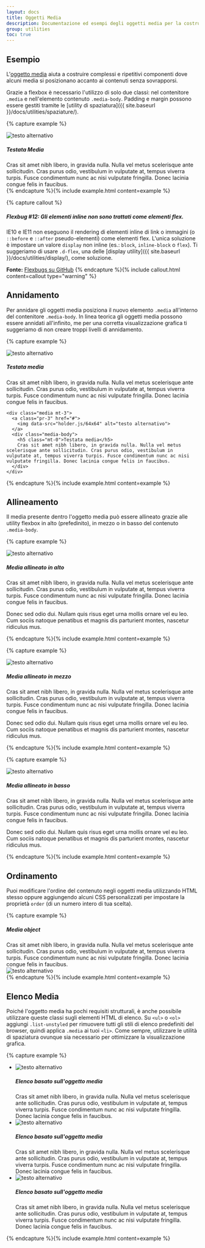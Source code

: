 ```yaml
---
layout: docs
title: Oggetti Media
description: Documentazione ed esempi degli oggetti media per la costruzione di componenti come commenti blog, tweets e similari.
group: utilities
toc: true
---
```


## Esempio

L'[oggetto media](http://www.stubbornella.org/content/2010/06/25/the-media-object-saves-hundreds-of-lines-of-code/) aiuta a costruire complessi e ripetitivi componenti dove alcuni media si posizionano accanto ai contenuti senza sovrapporsi.

Grazie a flexbox è necessario l'utilizzo di solo due classi: nel contenitore `.media` e nell'elemento contenuto `.media-body`. Padding e margin possono essere gestiti tramite le [utility di spaziatura]({{ site.baseurl }}/docs/utilities/spaziature/).

{% capture example %}
<div class="media">
  <img class="mr-3" data-src="holder.js/64x64" alt="testo alternativo">
  <div class="media-body">
    <h5 class="mt-0">Testata Media</h5>
    Cras sit amet nibh libero, in gravida nulla. Nulla vel metus scelerisque ante sollicitudin. Cras purus odio, vestibulum in vulputate at, tempus viverra turpis. Fusce condimentum nunc ac nisi vulputate fringilla. Donec lacinia congue felis in faucibus.
  </div>
</div>
{% endcapture %}{% include example.html content=example %}

{% capture callout %}
##### Flexbug #12: Gli elementi inline non sono trattati come elementi flex.

IE10 e IE11 non eseguono il rendering di elementi inline di link o immagini (o `::before` e `::after` pseudo-elementi) come elementi flex. L'unica soluzione è impostare un valore `display` non inline (es.: `block`, `inline-block` o `flex`). Ti suggeriamo di usare `.d-flex`, una delle  [display utility]({{ site.baseurl }}/docs/utilities/display/), come soluzione.

**Fonte:** [Flexbugs su GitHub](https://github.com/philipwalton/flexbugs#12-inline-elements-are-not-treated-as-flex-items)
{% endcapture %}{% include callout.html content=callout type="warning" %}

## Annidamento

Per annidare gli oggetti media posiziona il nuovo elemento `.media` all'interno del contenitore `.media-body`. In linea teorica gli oggetti media possono essere annidati all'infinito, me per una corretta visualizzazione grafica ti suggeriamo di non creare troppi livelli di annidamento.

{% capture example %}
<div class="media">
  <img class="mr-3" data-src="holder.js/64x64" alt="testo alternativo">
  <div class="media-body">
    <h5 class="mt-0">Testata media</h5>
    Cras sit amet nibh libero, in gravida nulla. Nulla vel metus scelerisque ante sollicitudin. Cras purus odio, vestibulum in vulputate at, tempus viverra turpis. Fusce condimentum nunc ac nisi vulputate fringilla. Donec lacinia congue felis in faucibus.

    <div class="media mt-3">
      <a class="pr-3" href="#">
        <img data-src="holder.js/64x64" alt="testo alternativo">
      </a>
      <div class="media-body">
        <h5 class="mt-0">Testata media</h5>
        Cras sit amet nibh libero, in gravida nulla. Nulla vel metus scelerisque ante sollicitudin. Cras purus odio, vestibulum in vulputate at, tempus viverra turpis. Fusce condimentum nunc ac nisi vulputate fringilla. Donec lacinia congue felis in faucibus.
      </div>
    </div>
  </div>
</div>
{% endcapture %}{% include example.html content=example %}

## Allineamento

Il media presente dentro l'oggetto media può essere allineato grazie alle utility flexbox in alto (prefedinito), in mezzo o in basso del contenuto `.media-body`.

{% capture example %}
<div class="media">
  <img class="align-self-start mr-3" data-src="holder.js/64x64" alt="testo alternativo">
  <div class="media-body">
    <h5 class="mt-0">Media allineato in alto</h5>
    <p>Cras sit amet nibh libero, in gravida nulla. Nulla vel metus scelerisque ante sollicitudin. Cras purus odio, vestibulum in vulputate at, tempus viverra turpis. Fusce condimentum nunc ac nisi vulputate fringilla. Donec lacinia congue felis in faucibus.</p>
    <p>Donec sed odio dui. Nullam quis risus eget urna mollis ornare vel eu leo. Cum sociis natoque penatibus et magnis dis parturient montes, nascetur ridiculus mus.</p>
  </div>
</div>
{% endcapture %}{% include example.html content=example %}

{% capture example %}
<div class="media">
  <img class="align-self-center mr-3" data-src="holder.js/64x64" alt="testo alternativo">
  <div class="media-body">
    <h5 class="mt-0">Media allineato in mezzo</h5>
    <p>Cras sit amet nibh libero, in gravida nulla. Nulla vel metus scelerisque ante sollicitudin. Cras purus odio, vestibulum in vulputate at, tempus viverra turpis. Fusce condimentum nunc ac nisi vulputate fringilla. Donec lacinia congue felis in faucibus.</p>
    <p class="mb-0">Donec sed odio dui. Nullam quis risus eget urna mollis ornare vel eu leo. Cum sociis natoque penatibus et magnis dis parturient montes, nascetur ridiculus mus.</p>
  </div>
</div>
{% endcapture %}{% include example.html content=example %}

{% capture example %}
<div class="media">
  <img class="align-self-end mr-3" data-src="holder.js/64x64" alt="testo alternativo">
  <div class="media-body">
    <h5 class="mt-0">Media allineato in basso</h5>
    <p>Cras sit amet nibh libero, in gravida nulla. Nulla vel metus scelerisque ante sollicitudin. Cras purus odio, vestibulum in vulputate at, tempus viverra turpis. Fusce condimentum nunc ac nisi vulputate fringilla. Donec lacinia congue felis in faucibus.</p>
    <p class="mb-0">Donec sed odio dui. Nullam quis risus eget urna mollis ornare vel eu leo. Cum sociis natoque penatibus et magnis dis parturient montes, nascetur ridiculus mus.</p>
  </div>
</div>
{% endcapture %}{% include example.html content=example %}

## Ordinamento

Puoi modificare l'ordine del contenuto negli oggetti media utilizzando HTML stesso oppure aggiungendo alcuni CSS personalizzati per impostare la proprietà `order` (di un numero intero di tua scelta).

{% capture example %}
<div class="media">
  <div class="media-body">
    <h5 class="mt-0 mb-1">Media object</h5>
    Cras sit amet nibh libero, in gravida nulla. Nulla vel metus scelerisque ante sollicitudin. Cras purus odio, vestibulum in vulputate at, tempus viverra turpis. Fusce condimentum nunc ac nisi vulputate fringilla. Donec lacinia congue felis in faucibus.
  </div>
  <img class="ml-3" data-src="holder.js/64x64" alt="testo alternativo">
</div>
{% endcapture %}{% include example.html content=example %}

## Elenco Media

Poiché l'oggetto media ha pochi requisiti strutturali, è anche possibile utilizzare queste classi sugli elementi HTML di elenco. Su `<ul>` o `<ol>` aggiungi `.list-unstyled` per rimuovere tutti gli stili di elenco predefiniti del browser, quindi applica `.media` ai tuoi `<li>`. Come sempre, utilizzare le utilità di spaziatura ovunque sia necessario per ottimizzare la visualizzazione grafica.

{% capture example %}
<ul class="list-unstyled">
  <li class="media">
    <img class="mr-3" data-src="holder.js/64x64" alt="testo alternativo">
    <div class="media-body">
      <h5 class="mt-0 mb-1">Elenco basato sull'oggetto media</h5>
      Cras sit amet nibh libero, in gravida nulla. Nulla vel metus scelerisque ante sollicitudin. Cras purus odio, vestibulum in vulputate at, tempus viverra turpis. Fusce condimentum nunc ac nisi vulputate fringilla. Donec lacinia congue felis in faucibus.
    </div>
  </li>
  <li class="media my-4">
    <img class="mr-3" data-src="holder.js/64x64" alt="testo alternativo">
    <div class="media-body">
      <h5 class="mt-0 mb-1">Elenco basato sull'oggetto media</h5>
      Cras sit amet nibh libero, in gravida nulla. Nulla vel metus scelerisque ante sollicitudin. Cras purus odio, vestibulum in vulputate at, tempus viverra turpis. Fusce condimentum nunc ac nisi vulputate fringilla. Donec lacinia congue felis in faucibus.
    </div>
  </li>
  <li class="media">
    <img class="mr-3" data-src="holder.js/64x64" alt="testo alternativo">
    <div class="media-body">
      <h5 class="mt-0 mb-1">Elenco basato sull'oggetto media</h5>
      Cras sit amet nibh libero, in gravida nulla. Nulla vel metus scelerisque ante sollicitudin. Cras purus odio, vestibulum in vulputate at, tempus viverra turpis. Fusce condimentum nunc ac nisi vulputate fringilla. Donec lacinia congue felis in faucibus.
    </div>
  </li>
</ul>
{% endcapture %}{% include example.html content=example %}
